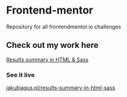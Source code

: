 # Frontend-mentor
Repository for all frontendmentor.io challenges

## Check out my work here
[Results summary in HTML & Sass](/Results%20summary%20in%20HTML%20%26%20Sass)
### See it live
[jakubjagus.pl/results-summary-in-html-sass](http://jakubjagus.pl/results-summary-in-html-sass)
